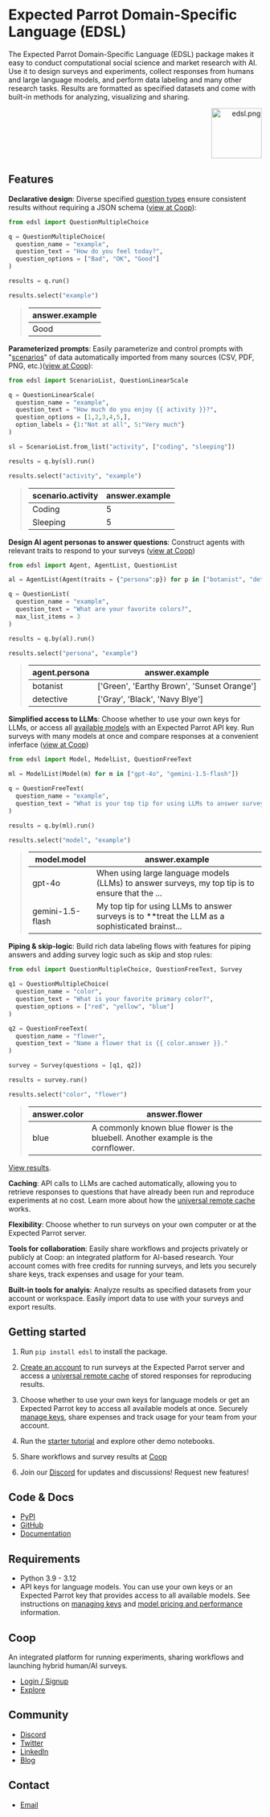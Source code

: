# Expected Parrot Domain-Specific Language (EDSL)

The Expected Parrot Domain-Specific Language (EDSL) package makes it easy to conduct computational social science and market research with AI. Use it to design surveys and experiments, collect responses from humans and large language models, and perform data labeling and many other research tasks. Results are formatted as specified datasets and come with built-in methods for analyzing, visualizing and sharing. 

<p align="right">
  <img src="https://github.com/expectedparrot/edsl/blob/main/static/logo.png?raw=true" alt="edsl.png" width="100"/>
</p>

## Features 

**Declarative design**: 
Diverse specified <a href="https://docs.expectedparrot.con/en/latest/questions.html" target="_blank" rel="noopener noreferrer">question types</a> ensure consistent results without requiring a JSON schema (<a href="https://www.expectedparrot.com/content/2a848a0e-f9de-46bc-98d0-a13b9a1caf11" target="_blank" rel="noopener noreferrer">view at Coop</a>):

```python
from edsl import QuestionMultipleChoice

q = QuestionMultipleChoice(
  question_name = "example",
  question_text = "How do you feel today?",
  question_options = ["Bad", "OK", "Good"]
)

results = q.run()

results.select("example")
```

> | answer.example  |
> |-----------------|
> | Good            |

**Parameterized prompts**: 
Easily parameterize and control prompts with "<a href="https://docs.expectedparrot.com/en/latest/scenarios.html" target="_blank" rel="noopener noreferrer">scenarios</a>" of data automatically imported from many sources (CSV, PDF, PNG, etc.)(<a href="https://www.expectedparrot.com/content/7bb9ec2e-827b-4867-ac02-33163df1a1d1" target="_blank" rel="noopener noreferrer">view at Coop</a>):

```python
from edsl import ScenarioList, QuestionLinearScale

q = QuestionLinearScale(
  question_name = "example",
  question_text = "How much do you enjoy {{ activity }}?",
  question_options = [1,2,3,4,5,],
  option_labels = {1:"Not at all", 5:"Very much"}
)

sl = ScenarioList.from_list("activity", ["coding", "sleeping"])

results = q.by(sl).run()

results.select("activity", "example")
```

> | scenario.activity  | answer.example  |
> |--------------------|-----------------|
> | Coding             | 5               |
> | Sleeping           | 5               |


**Design AI agent personas to answer questions**: 
Construct agents with relevant traits to respond to your surveys (<a href="https://www.expectedparrot.com/content/b639a2d7-4ae6-48fe-8b9e-58350fab93de" target="_blank" rel="noopener noreferrer">view at Coop</a>)

```python
from edsl import Agent, AgentList, QuestionList

al = AgentList(Agent(traits = {"persona":p}) for p in ["botanist", "detective"])

q = QuestionList(
  question_name = "example",
  question_text = "What are your favorite colors?",
  max_list_items = 3
)

results = q.by(al).run()

results.select("persona", "example")
```

> | agent.persona  | answer.example                              |
> |----------------|---------------------------------------------|
> | botanist       | ['Green', 'Earthy Brown', 'Sunset Orange']  |
> | detective      | ['Gray', 'Black', 'Navy Blye']              |

**Simplified access to LLMs**: 
Choose whether to use your own keys for LLMs, or access all <a href="https://www.expectedparrot.com/getting-started/coop-pricing" target="_blank" rel="noopener noreferrer">available models</a> with an Expected Parrot API key. Run surveys with many models at once and compare responses at a convenient inferface (<a href="https://www.expectedparrot.com/content/044465f0-b87f-430d-a3b9-4fd3b8560299" target="_blank" rel="noopener noreferrer">view at Coop</a>)

```python
from edsl import Model, ModelList, QuestionFreeText

ml = ModelList(Model(m) for m in ["gpt-4o", "gemini-1.5-flash"])

q = QuestionFreeText(
  question_name = "example",
  question_text = "What is your top tip for using LLMs to answer surveys?"
)

results = q.by(ml).run()

results.select("model", "example")
```

> | model.model        | answer.example                                                                                  |
> |--------------------|-------------------------------------------------------------------------------------------------|
> | gpt-4o             | When using large language models (LLMs) to answer surveys, my top tip is to ensure that the ... |
> | gemini-1.5-flash   | My top tip for using LLMs to answer surveys is to **treat the LLM as a sophisticated brainst... |

**Piping & skip-logic**: 
Build rich data labeling flows with features for piping answers and adding survey logic such as skip and stop rules:
```python
from edsl import QuestionMultipleChoice, QuestionFreeText, Survey

q1 = QuestionMultipleChoice(
  question_name = "color",
  question_text = "What is your favorite primary color?",
  question_options = ["red", "yellow", "blue"]
)

q2 = QuestionFreeText(
  question_name = "flower",
  question_text = "Name a flower that is {{ color.answer }}."
)

survey = Survey(questions = [q1, q2])

results = survey.run()

results.select("color", "flower")
```

> | answer.color  | answer.flower                                                                     |
> |---------------|-----------------------------------------------------------------------------------|
> | blue          | A commonly known blue flower is the bluebell. Another example is the cornflower.  |

<a href="https://www.expectedparrot.com/content/b8afe09d-49bf-4c05-b753-d7b0ae782eb3" target="_blank" rel="noopener noreferrer">View results</a>.

**Caching**: 
API calls to LLMs are cached automatically, allowing you to retrieve responses to questions that have already been run and reproduce experiments at no cost. Learn more about how the <a href="https://docs.expectedparrot.com/en/latest/remote_caching.html" target="_blank" rel="noopener noreferrer">universal remote cache</a> works.

**Flexibility**: 
Choose whether to run surveys on your own computer or at the Expected Parrot server.

**Tools for collaboration**: 
Easily share workflows and projects privately or publicly at Coop: an integrated platform for AI-based research. Your account comes with free credits for running surveys, and lets you securely share keys, track expenses and usage for your team.

**Built-in tools for analyis**: 
Analyze results as specified datasets from your account or workspace. Easily import data to use with your surveys and export results.

## Getting started

1. Run `pip install edsl` to install the package.

2. <a href="https://www.expectedparrot.com/login" target="_blank" rel="noopener noreferrer">Create an account</a> to run surveys at the Expected Parrot server and access a <a href="https://docs.expectedparrot.com/en/latest/remote_caching.html" target="_blank" rel="noopener noreferrer">universal remote cache</a> of stored responses for reproducing results.

3. Choose whether to use your own keys for language models or get an Expected Parrot key to access all available models at once. Securely <a href="https://docs.expectedparrot.com/en/latest/api_keys.html" target="_blank" rel="noopener noreferrer">manage keys</a>, share expenses and track usage for your team from your account.

4. Run the <a href="https://docs.expectedparrot.com/en/latest/starter_tutorial.html" target="_blank" rel="noopener noreferrer">starter tutorial</a> and explore other demo notebooks. 

5. Share workflows and survey results at <a href="https://www.expectedparrot.com/content/explore" target="_blank" rel="noopener noreferrer">Coop</a>

6. Join our <a href="https://discord.com/invite/mxAYkjfy9m" target="_blank" rel="noopener noreferrer">Discord</a> for updates and discussions! Request new features!

## Code & Docs
- <a href="https://pypi.org/project/edsl/" target="_blank" rel="noopener noreferrer">PyPI</a>
- <a href="https://github.com/expectedparrot/edsl" target="_blank" rel="noopener noreferrer">GitHub</a>
- <a href="https://docs.expectedparrot.com" target="_blank" rel="noopener noreferrer">Documentation</a>

## Requirements
- Python 3.9 - 3.12
- API keys for language models. You can use your own keys or an Expected Parrot key that provides access to all available models.
See instructions on <a href="https://docs.expectedparrot.com/en/latest/api_keys.html" target="_blank" rel="noopener noreferrer">managing keys</a> and <a href="https://www.expectedparrot.com/getting-started/coop-pricing" target="_blank" rel="noopener noreferrer">model pricing and performance</a> information.

## Coop
An integrated platform for running experiments, sharing workflows and launching hybrid human/AI surveys.
- <a href="https://www.expectedparrot.com/login" target="_blank" rel="noopener noreferrer">Login / Signup</a>
- <a href="https://www.expectedparrot.com/content/explore" target="_blank" rel="noopener noreferrer">Explore</a>

## Community
- <a href="https://discord.com/invite/mxAYkjfy9m" target="_blank" rel="noopener noreferrer">Discord</a>
- <a href="https://x.com/ExpectedParrot" target="_blank" rel="noopener noreferrer">Twitter</a>
- <a href="https://www.linkedin.com/company/expectedparrot/" target="_blank" rel="noopener noreferrer">LinkedIn</a>
- <a href="https://blog.expectedparrot.com" target="_blank" rel="noopener noreferrer">Blog</a>

## Contact
- <a href="mailto:info@expectedparrot.com" target="_blank" rel="noopener noreferrer">Email</a>
